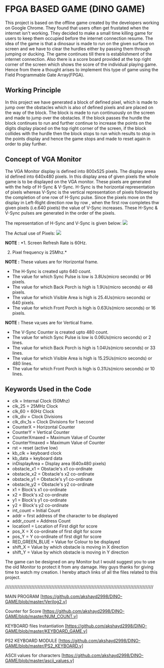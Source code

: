 # FPGA BASED GAME (DINO GAME)

This project is based on the offline game created by the developers working on Google Chrome. They found that users often get frustated when the internet isn't working. They decided to make a small time killing game for users to keep them occupied before the internet connection resume. The idea of the game is that a dinosaur is made to run on the given surface on screen and we have to clear the hurdles either by passing them through jumping or ducking. The game continues till there is establishment of the internet connection. Also there is a score board provided at the top right corner of the screen which shows the score of the individual playing game. Hence from there a thought arises to implement this type of game using the Field Programmable Gate Array(FPGA).


   ## Working Principle
In this project we have generated a block of defined pixel, which is made to jump over the obstacles which is also of defined pixels and are placed on the way of the block. The block is made to run continuously on the screen and made to jump over the obstacles. If the block passes the hurdle the block continues to run and further continue to increase the points on the digits display placed on the top right corner of the screen, if the block collides with the hurdle then the block stops to run which results to stop in the points display and hence the game stops and made to reset again in order to play further.

## Concept of VGA Monitor
The VGA Monitor display is defined into 800x525 pixels. The display areea id defined into 640x480 pixels. In this display area of given pixels the whole game is to be displayed on the VGA monitor. These pixels are generated with the help of H-Sync & V-Sync. H-Sync is the horizontal representation of pixels whereas V-Sync is the vertical representation of pixels followed by the completion of one row of H-Sync pulse. Since the pixels move on the display in Left-Right direction row by row , when the first row completes thw given pixels (i.e.640 pixels) the value of V-Sync increases. These H-Sync & V-Sync pulses are generated in the order of the pixels.

The representation of H-Sync and V-Sync is given below:
![](http://www.johnloomis.org/altera/DE2/vga_timing.jpg)



The Actual use of Pixels:
![](https://www.digikey.com/eewiki/download/attachments/15925278/signal_timing_diagram.jpg?version=1&modificationDate=1368216804290&api=v2)

**NOTE** : 
*1. Screen Refresh Rate is 60Hz.

  2. Pixel frequency is 25Mhz.*

**NOTE :** These values are for Horizontal frame.

* The H-Sync is created upto 640 count. 
* The value for which Sync Pulse is low is 3.8Us(micro seconds) or 96 pixels.
* The value for which Back Porch is high is 1.9Us(micro seconds) or 48 pixels.
* The value for which Visible Area is high is 25.4Us(micro seconds) or 640 pixels.
* The value for which Front Porch is high is 0.63Us(micro seconds) or 16 pixels.

**NOTE :** These va;ues are for Vertical frame.
* The V-Sync Counter is created upto 480 count. 
* The value for which Sync Pulse is low is 0.06Us(micro seconds) or 2 lines.
* The value for which Back Porch is high is 1.04Us(micro seconds) or 33 lines.
* The value for which Visible Area is high is 15.25Us(micro seconds) or 480 lines.
* The value for which Front Porch is high is 0.31Us(micro seconds) or 10 lines.

## Keywords Used in the Code
* clk =  Internal Clock (50Mhz)
* clk_25 = 25MHz Clock
* clk_60 = 60Hz Clock
* clk_div = Clock Divisions
* clk_div_1s = Clock Divisions for 1 second 
* CounterX = Horizontal Counter
* CounterY = Vertical Counter
* CounterXmaxed = Maximum Value of Counter
* CounterYmaxed = Maximum Value of Counter
* rst = reset (active low)
* kb_clk = keyboard clock 
* kb_data = keyboard data
* inDisplayArea = Display area (640x480 pixels)
* obstacle_x1 = Obstacle's x1 co-ordinate
* obstacle_x2 = Obstacle's x2 co-ordinate
* obstacle_y1 = Obstacle's y1 co-ordinate
* obstacle_y2 = Obstacle's y2 co-ordinate
* x1 = Block's x1 co-ordinate
* x2 = Block's x2 co-ordinate
* y1 = Block's y1 co-ordinate
* y2 = Block's y2 co-ordinate
* int_count = Initial Count
* addr =  first address of the character to be displayed
* addr_count = Address Count
* location1 = Location of First digit for score
* pos_X = X co-ordinate of first digit for score
* pos_Y = Y co-ordinate of first digit for score
* RED_GREEN_BLUE = Value for Colour to be displayed
* shift_X = Value by which obstacle is moving in X direction
* shift_Y = Value by which obstacle is moving in Y direction


The game can be designed on any Monitor but I would suggest you to use the old Monitor to protect it from any damage. 
Hey guys thanks for giving time to watch my creation. I hereby attach links of all the files related to this project.

////////////////////////////////////////////////////////////////////////////////////////////////

MAIN PROGRAM  [https://github.com/akshayd2998/DINO-GAME/blob/master/Verilog2.v]

Counter for Score [https://github.com/akshayd2998/DINO-GAME/blob/master/NUM_COUNT.v]

KEYBOARD files Instantiation [https://github.com/akshayd2998/DINO-GAME/blob/master/KEYBOARD_GAME.v]

PS2 KEYBOARD MODULE [https://github.com/akshayd2998/DINO-GAME/blob/master/PS2_KEYBOARD.v]

ASCII values for characters  [https://github.com/akshayd2998/DINO-GAME/blob/master/ascii_values.v]
